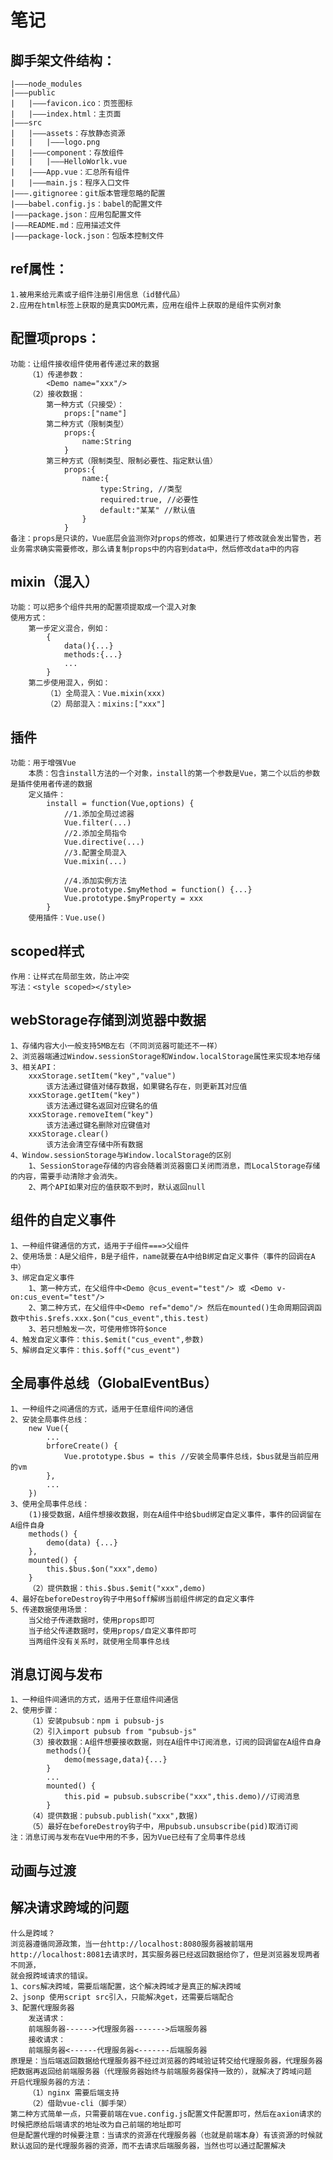 # 笔记
## 脚手架文件结构：
    |———node_modules
    |———public
    |   |———favicon.ico：页签图标
    |   |———index.html：主页面
    |———src
    |   |———assets：存放静态资源
    |   |   |———logo.png
    |   |———component：存放组件
    |   |   |———HelloWorlk.vue
    |   |———App.vue：汇总所有组件
    |   |———main.js：程序入口文件
    |———.gitignoree：git版本管理忽略的配置
    |———babel.config.js：babel的配置文件
    |———package.json：应用包配置文件
    |———README.md：应用描述文件
    |———package-lock.json：包版本控制文件

## ref属性：
    1.被用来给元素或子组件注册引用信息（id替代品）
    2.应用在html标签上获取的是真实DOM元素，应用在组件上获取的是组件实例对象

## 配置项props：
    功能：让组件接收组件使用者传递过来的数据
        （1）传递参数：
            <Demo name="xxx"/>
        （2）接收数据：
            第一种方式（只接受）：
                props:["name"]
            第二种方式（限制类型）
                props:{
                    name:String
                }
            第三种方式（限制类型、限制必要性、指定默认值）
                props:{
                    name:{
                        type:String, //类型
                        required:true, //必要性
                        default:"某某" //默认值
                    }
                }
    备注：props是只读的，Vue底层会监测你对props的修改，如果进行了修改就会发出警告，若业务需求确实需要修改，那么请复制props中的内容到data中，然后修改data中的内容

## mixin（混入）
    功能：可以把多个组件共用的配置项提取成一个混入对象
    使用方式：
        第一步定义混合，例如：
            {
                data(){...}
                methods:{...}
                ...
            }
        第二步使用混入，例如：
            （1）全局混入：Vue.mixin(xxx)
            （2）局部混入：mixins:["xxx"]
## 插件
    功能：用于增强Vue
        本质：包含install方法的一个对象，install的第一个参数是Vue，第二个以后的参数是插件使用者传递的数据
        定义插件：
            install = function(Vue,options) {
                //1.添加全局过滤器
                Vue.filter(...)
                //2.添加全局指令
                Vue.directive(...)
                //3.配置全局混入
                Vue.mixin(...)

                //4.添加实例方法
                Vue.prototype.$myMethod = function() {...}
                Vue.prototype.$myProperty = xxx
            }
        使用插件：Vue.use()
## scoped样式
    作用：让样式在局部生效，防止冲突
    写法：<style scoped></style>
## webStorage存储到浏览器中数据
    1、存储内容大小一般支持5MB左右（不同浏览器可能还不一样）
    2、浏览器端通过Window.sessionStorage和Window.localStorage属性来实现本地存储
    3、相关API：
        xxxStorage.setItem("key","value")
            该方法通过键值对储存数据，如果键名存在，则更新其对应值
        xxxStorage.getItem("key")
            该方法通过键名返回对应键名的值
        xxxStorage.removeItem("key")
            该方法通过键名删除对应键值对
        xxxStorage.clear()
            该方法会清空存储中所有数据
    4、Window.sessionStorage与Window.localStorage的区别
        1、SessionStorage存储的内容会随着浏览器窗口关闭而消息，而LocalStorage存储的内容，需要手动清除才会消失。
        2、两个API如果对应的值获取不到时，默认返回null

## 组件的自定义事件
    1、一种组件键通信的方式，适用于子组件===>父组件
    2、使用场景：A是父组件，B是子组件，name就要在A中给B绑定自定义事件（事件的回调在A中）
    3、绑定自定义事件
        1、第一种方式，在父组件中<Demo @cus_event="test"/> 或 <Demo v-on:cus_event="test"/>
        2、第二种方式，在父组件中<Demo ref="demo"/> 然后在mounted()生命周期回调函数中this.$refs.xxx.$on("cus_event",this.test)
        3、若只想触发一次，可使用修饰符$once
    4、触发自定义事件：this.$emit("cus_event",参数)
    5、解绑自定义事件：this.$off("cus_event")

## 全局事件总线（GlobalEventBus）
    1、一种组件之间通信的方式，适用于任意组件间的通信
    2、安装全局事件总线：
        new Vue({
            ...
            brforeCreate() {
                Vue.prototype.$bus = this //安装全局事件总线，$bus就是当前应用的vm
            },
            ...
        })
    3、使用全局事件总线：
        (1)接受数据，A组件想接收数据，则在A组件中给$bud绑定自定义事件，事件的回调留在A组件自身
        methods() {
            demo(data) {...}
        },
        mounted() {
            this.$bus.$on("xxx",demo)
        }
        （2）提供数据：this.$bus.$emit("xxx",demo)
    4、最好在beforeDestroy钩子中用$off解绑当前组件绑定的自定义事件
    5、传递数据使用场景：
        当父给子传递数据时，使用props即可
        当子给父传递数据时，使用props/自定义事件即可
        当两组件没有关系时，就使用全局事件总线

## 消息订阅与发布
    1、一种组件间通讯的方式，适用于任意组件间通信
    2、使用步骤：
        （1）安装pubsub：npm i pubsub-js
        （2）引入import pubsub from "pubsub-js"
        （3）接收数据：A组件想要接收数据，则在A组件中订阅消息，订阅的回调留在A组件自身
            methods(){
                demo(message,data){...}
            }
            ...
            mounted() {
                this.pid = pubsub.subscribe("xxx",this.demo)//订阅消息
            }
        （4）提供数据：pubsub.publish("xxx",数据)
        （5）最好在beforeDestroy钩子中，用pubsub.unsubscribe(pid)取消订阅
    注：消息订阅与发布在Vue中用的不多，因为Vue已经有了全局事件总线


## 动画与过渡


## 解决请求跨域的问题
    什么是跨域？
    浏览器遵循同源政策，当一台http://localhost:8080服务器被前端用http://localhost:8081去请求时，其实服务器已经返回数据给你了，但是浏览器发现两者不同源，
    就会报跨域请求的错误。
    1、cors解决跨域，需要后端配置，这个解决跨域才是真正的解决跨域
    2、jsonp 使用script src引入，只能解决get，还需要后端配合
    3、配置代理服务器
        发送请求：
        前端服务器------>代理服务器------->后端服务器
        接收请求：
        前端服务器<------代理服务器<-------后端服务器
    原理是：当后端返回数据给代理服务器不经过浏览器的跨域验证转交给代理服务器，代理服务器把数据再返回给前端服务器（代理服务器始终与前端服务器保持一致的），就解决了跨域问题
    开启代理服务器的方法：
        （1）nginx 需要后端支持
        （2）借助vue-cli（脚手架）
    第二种方式简单一点，只需要前端在vue.config.js配置文件配置即可，然后在axion请求的时候把原给后端请求的地址改为自己前端的地址即可
    但是配置代理的时候要注意：当请求的资源在代理服务器（也就是前端本身）有该资源的时候就默认返回的是代理服务器的资源，而不去请求后端服务器，当然也可以通过配置解决

    
